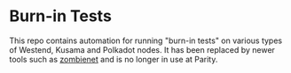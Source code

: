 # Burn-in Tests

This repo contains automation for running "burn-in tests" on various types of Westend, Kusama and Polkadot nodes.
It has been replaced by newer tools such as [zombienet](https://github.com/paritytech/zombienet) and is no longer in use at Parity.
